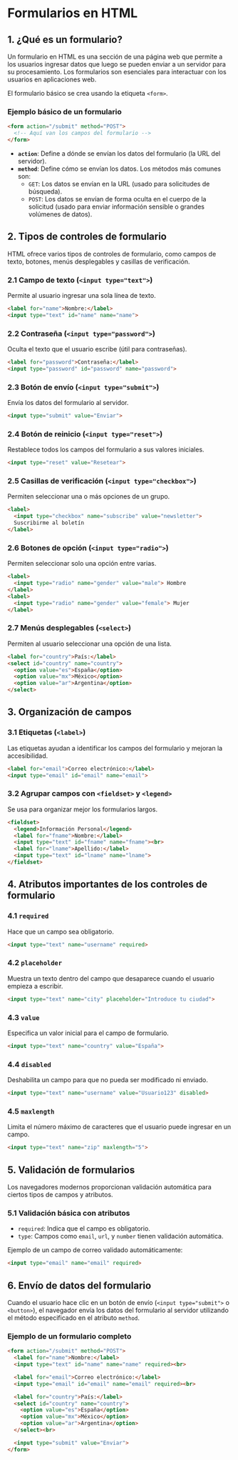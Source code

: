 # Formularios en HTML

## 1. ¿Qué es un formulario?
Un formulario en HTML es una sección de una página web que permite a los usuarios ingresar datos que luego se pueden enviar a un servidor para su procesamiento. Los formularios son esenciales para interactuar con los usuarios en aplicaciones web.

El formulario básico se crea usando la etiqueta `<form>`. 

### Ejemplo básico de un formulario
```html
<form action="/submit" method="POST">
  <!-- Aquí van los campos del formulario -->
</form>
```

- **`action`**: Define a dónde se envían los datos del formulario (la URL del servidor).
- **`method`**: Define cómo se envían los datos. Los métodos más comunes son:
  - `GET`: Los datos se envían en la URL (usado para solicitudes de búsqueda).
  - `POST`: Los datos se envían de forma oculta en el cuerpo de la solicitud (usado para enviar información sensible o grandes volúmenes de datos).

## 2. Tipos de controles de formulario
HTML ofrece varios tipos de controles de formulario, como campos de texto, botones, menús desplegables y casillas de verificación.

### 2.1 Campo de texto (`<input type="text">`)
Permite al usuario ingresar una sola línea de texto.

```html
<label for="name">Nombre:</label>
<input type="text" id="name" name="name">
```

### 2.2 Contraseña (`<input type="password">`)
Oculta el texto que el usuario escribe (útil para contraseñas).

```html
<label for="password">Contraseña:</label>
<input type="password" id="password" name="password">
```

### 2.3 Botón de envío (`<input type="submit">`)
Envía los datos del formulario al servidor.

```html
<input type="submit" value="Enviar">
```

### 2.4 Botón de reinicio (`<input type="reset">`)
Restablece todos los campos del formulario a sus valores iniciales.

```html
<input type="reset" value="Resetear">
```

### 2.5 Casillas de verificación (`<input type="checkbox">`)
Permiten seleccionar una o más opciones de un grupo.

```html
<label>
  <input type="checkbox" name="subscribe" value="newsletter">
  Suscribirme al boletín
</label>
```

### 2.6 Botones de opción (`<input type="radio">`)
Permiten seleccionar solo una opción entre varias.

```html
<label>
  <input type="radio" name="gender" value="male"> Hombre
</label>
<label>
  <input type="radio" name="gender" value="female"> Mujer
</label>
```

### 2.7 Menús desplegables (`<select>`)
Permiten al usuario seleccionar una opción de una lista.

```html
<label for="country">País:</label>
<select id="country" name="country">
  <option value="es">España</option>
  <option value="mx">México</option>
  <option value="ar">Argentina</option>
</select>
```

## 3. Organización de campos

### 3.1 Etiquetas (`<label>`)
Las etiquetas ayudan a identificar los campos del formulario y mejoran la accesibilidad.

```html
<label for="email">Correo electrónico:</label>
<input type="email" id="email" name="email">
```

### 3.2 Agrupar campos con `<fieldset>` y `<legend>`
Se usa para organizar mejor los formularios largos.

```html
<fieldset>
  <legend>Información Personal</legend>
  <label for="fname">Nombre:</label>
  <input type="text" id="fname" name="fname"><br>
  <label for="lname">Apellido:</label>
  <input type="text" id="lname" name="lname">
</fieldset>
```

## 4. Atributos importantes de los controles de formulario

### 4.1 `required`
Hace que un campo sea obligatorio.

```html
<input type="text" name="username" required>
```

### 4.2 `placeholder`
Muestra un texto dentro del campo que desaparece cuando el usuario empieza a escribir.

```html
<input type="text" name="city" placeholder="Introduce tu ciudad">
```

### 4.3 `value`
Especifica un valor inicial para el campo de formulario.

```html
<input type="text" name="country" value="España">
```

### 4.4 `disabled`
Deshabilita un campo para que no pueda ser modificado ni enviado.

```html
<input type="text" name="username" value="Usuario123" disabled>
```

### 4.5 `maxlength`
Limita el número máximo de caracteres que el usuario puede ingresar en un campo.

```html
<input type="text" name="zip" maxlength="5">
```

## 5. Validación de formularios
Los navegadores modernos proporcionan validación automática para ciertos tipos de campos y atributos.

### 5.1 Validación básica con atributos
- `required`: Indica que el campo es obligatorio.
- `type`: Campos como `email`, `url`, y `number` tienen validación automática.
  
Ejemplo de un campo de correo validado automáticamente:
```html
<input type="email" name="email" required>
```

## 6. Envío de datos del formulario
Cuando el usuario hace clic en un botón de envío (`<input type="submit">` o `<button>`), el navegador envía los datos del formulario al servidor utilizando el método especificado en el atributo `method`.

### Ejemplo de un formulario completo
```html
<form action="/submit" method="POST">
  <label for="name">Nombre:</label>
  <input type="text" id="name" name="name" required><br>

  <label for="email">Correo electrónico:</label>
  <input type="email" id="email" name="email" required><br>

  <label for="country">País:</label>
  <select id="country" name="country">
    <option value="es">España</option>
    <option value="mx">México</option>
    <option value="ar">Argentina</option>
  </select><br>

  <input type="submit" value="Enviar">
</form>
```

